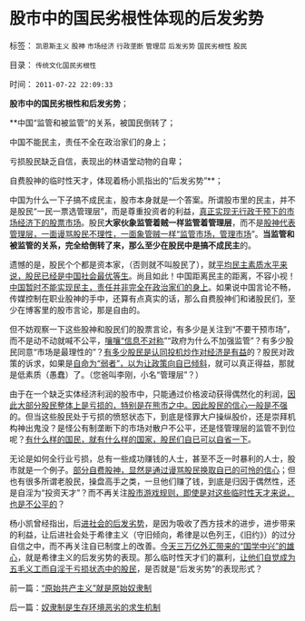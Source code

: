 # 股市中的国民劣根性体现的后发劣势

标签： `凯恩斯主义` `股神` `市场经济` `行政垄断` `管理层` `后发劣势` `国民劣根性` `股民` 

目录： `传统文化国民劣根性`

时间： `2011-07-22 22:09:33`

**股市中的国民劣根性和后发劣势**；

**中国“监管和被监管”的关系，被国民倒转了；

中国不能民主，责任不全在政治家们的身上；

亏损股民缺乏自信，表现出的林语堂动物的自卑；

自费股神的临时性天才，体现着杨小凯指出的“后发劣势”**；

中国为什么一下子搞不成民主，股市本身就是一个答案。所谓股市里的民主，并不是股民“一民一票选管理层”，而是尊重投资者的利益，[真正实现无行政干预下的市场经济下的股票市场](../../../2011/6/30/学点经济学不能帮你发大财.md)。股民**大家伙象监管着贼一样监管着管理层**，而不是[股神代表管理层，一面谩骂股民不理性，一面象管贼一样“监管市场，管理市场](../../../2011/6/20/管理层应反思为“A股机构化”而妖魔化散户.md)”。**当监管和被监管的关系，完全给倒转了来，那么至少在股民中是搞不成民主**的。

遗憾的是，股民个个都是资本家，（否则就不叫股民了），就[平均民主素质水平来说，股民已经是中国社会最优等生](../../../2011/4/29/股民的民主素质可能较高.md)。尚且如此！中国距离民主的距离，不容小视！[中国暂时不能实现民主，责任并非完全在政治家们的身上](../../../2010/6/25/政治家是开发政治利益的专家.md)。如果说中国言论不畅，传媒控制在职业股神的手中，还算有点真实的话，那么自费股神们和诸股民们，至少在博客里的股市言论，那是自由的。

但不妨观察一下这些股神和股民们的股票言论，有多少是关注到“不要干预市场”，而不是动不动就喊不公平，[嚷嚷“信息不对称](../../../2010/1/29/老子思想是极右；“信息不对称”是左帽.md)”“政府为什么不加强监管”？有多少股民同意“市场是最理性的”？[有多少股民是认同投机炒作对经济是有益](../../../2010/1/28/投机如何才能危害社会？.md)的？股民对政策的诉求，如果是[自命为“弱者”，以为让政策向自已倾斜](../../../2011/7/8/股神骂新股，发行管制的腐败；.md)，就可以真正得益，那就是低素质（愚蠢）了。（您爸叫李刚，小名“管理层”？）

由于在一个缺乏实体经济利润的股市中，只能通过价格波动获得偶然化的利润，[因此大部分股民整体上是亏损的，特别是在熊市之中。因此股民的信心一般是不强](../../../2011/7/8/股神骂股民（命中机率＝亏损概率）；.md)的。但当这些股民处于亏损的愤怒状态下，到底是怪罪大户操纵股价，还是崇拜机构神出鬼没？是怪公有制垄断下的市场对散户不公平，还是怪管理层的监管不到位呢？[有什么样的国民，就有什么样的国家，股民们自已可以自省一下](../../../2010/8/31/股民想赚钱就不能做“贪民”.md)。

无论是如何全行业亏损，总有一些成功赚钱的人士，甚至不乏一时暴利的人士，股市就是一个例子。[部分自费股神，显然是通过谩骂股民换取自已的可怜的信心](../../../2010/9/14/股票市场价格陪审团！.md)；但也有很多所谓老股民，操盘高手之类，一旦他们赚了钱，到底是归因于偶然性，还是自淫为“投资天才”？而不再关注[股市游戏规则，即使是对这些临时性天才来说，也是不公平的](../../../2011/6/29/忠告五毛型股民不要拉皮条.md)？

杨小凯曾经指出，后[进社会的后发劣势](../../../2011/1/29/中国社会负反馈系统和后发制度劣势.md)，是因为吸收了西方技术的进步，进步带来的利益，让后进社会处于希律主义（守旧倾向，希律是以色列王，《旧约》）的过分自信之中，而不再关注自已制度上的改善。[今天三万亿外汇带来的“国学中兴”的雄心](../../../2009/6/26/精通马列和国学儒教才能扔掉这个主子吗？.md)，就是希律主义的后发劣势的表现。那么临时性天才们的赢利，[让他们自觉成为五毛义工而自淫于亏损状态中的股民](../../../2009/8/24/先富起来的五毛义工慈善活动.md)，是否就是“后发劣势”的表现形式？



前一篇：[“原始共产主义”就是原始奴隶制](../../../2011/7/21/“原始共产主义”就是原始奴隶制.md)

后一篇：[奴隶制是生存环境恶劣的求生机制](../../../2011/7/22/奴隶制是生存环境恶劣的求生机制.md)